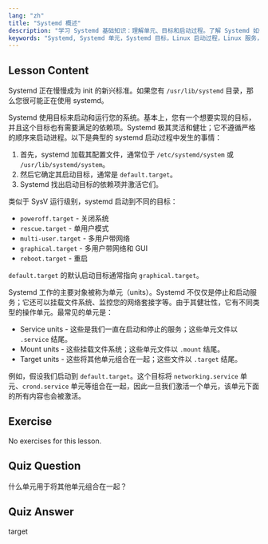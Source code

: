 ```yaml
---
lang: "zh"
title: "Systemd 概述"
description: "学习 Systemd 基础知识：理解单元、目标和启动过程。了解 Systemd 如何在 Linux 中管理服务和系统状态。开始您的学习之旅！"
keywords: "Systemd, Systemd 单元，Systemd 目标，Linux 启动过程，Linux 服务，初学者，教程，指南"
---
```


## Lesson Content

Systemd 正在慢慢成为 init 的新兴标准。如果您有 `/usr/lib/systemd` 目录，那么您很可能正在使用 systemd。

Systemd 使用目标来启动和运行您的系统。基本上，您有一个想要实现的目标，并且这个目标也有需要满足的依赖项。Systemd 极其灵活和健壮；它不遵循严格的顺序来启动进程。以下是典型的 systemd 启动过程中发生的事情：

1. 首先，systemd 加载其配置文件，通常位于 `/etc/systemd/system` 或 `/usr/lib/systemd/system`。
2. 然后它确定其启动目标，通常是 `default.target`。
3. Systemd 找出启动目标的依赖项并激活它们。

类似于 SysV 运行级别，systemd 启动到不同的目标：

- `poweroff.target` - 关闭系统
- `rescue.target` - 单用户模式
- `multi-user.target` - 多用户带网络
- `graphical.target` - 多用户带网络和 GUI
- `reboot.target` - 重启

`default.target` 的默认启动目标通常指向 `graphical.target`。

Systemd 工作的主要对象被称为单元（units）。Systemd 不仅仅是停止和启动服务；它还可以挂载文件系统、监控您的网络套接字等。由于其健壮性，它有不同类型的操作单元。最常见的单元是：

- Service units - 这些是我们一直在启动和停止的服务；这些单元文件以 `.service` 结尾。
- Mount units - 这些挂载文件系统；这些单元文件以 `.mount` 结尾。
- Target units - 这些将其他单元组合在一起；这些文件以 `.target` 结尾。

例如，假设我们启动到 `default.target`。这个目标将 `networking.service` 单元、`crond.service` 单元等组合在一起，因此一旦我们激活一个单元，该单元下面的所有内容也会被激活。

## Exercise

No exercises for this lesson.

## Quiz Question

什么单元用于将其他单元组合在一起？

## Quiz Answer

target
